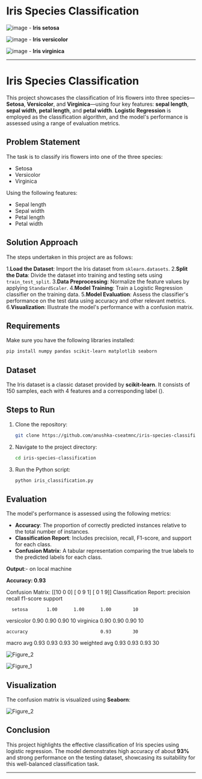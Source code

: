 # Iris Species Classification


![image](https://github.com/user-attachments/assets/af42484d-726f-4390-a155-dec9741a8583)     -  **Iris setosa**

![image](https://github.com/user-attachments/assets/c62d40ae-2657-4615-ac82-09e24319e3ce)     -  **Iris versicolor**

![image](https://github.com/user-attachments/assets/fd9cf55e-3832-4a40-85a3-fff91f9e07e4)     -  **Iris virginica**



---

# Iris Species Classification 

This project showcases the classification of Iris flowers into three species—**Setosa**, **Versicolor**, and **Virginica**—using four key features: **sepal length**, **sepal width**, **petal length**, and **petal width**. **Logistic Regression** is employed as the classification algorithm, and the model's performance is assessed using a range of evaluation metrics.



## Problem Statement

The task is to classify iris flowers into one of the three species:
- Setosa
- Versicolor
- Virginica

Using the following features:
- Sepal length
- Sepal width
- Petal length
- Petal width


## Solution Approach

The steps undertaken in this project are as follows:

 1.**Load the Dataset**: Import the Iris dataset from `sklearn.datasets`.
 2.**Split the Data**: Divide the dataset into training and testing sets using `train_test_split`.
 3.**Data Preprocessing**: Normalize the feature values by applying `StandardScaler`.
 4.**Model Training**: Train a Logistic Regression classifier on the training data.
 5.**Model Evaluation**: Assess the classifier's performance on the test data using accuracy and other relevant metrics.
 6.**Visualization**: Illustrate the model's performance with a confusion matrix.

## Requirements

Make sure you have the following libraries installed:

```bash
pip install numpy pandas scikit-learn matplotlib seaborn
```

## Dataset

The Iris dataset is a classic dataset provided by **scikit-learn**. It consists of 150 samples, each with 4 features and a corresponding label ().

## Steps to Run

1. Clone the repository:
   ```bash
   git clone https://github.com/anushka-cseatmnc/iris-species-classification.git
   ```
   
2. Navigate to the project directory:
   ```bash
   cd iris-species-classification
   ```

3. Run the Python script:
   ```bash
   python iris_classification.py
   ```

## Evaluation

The model's performance is assessed using the following metrics:
- **Accuracy**: The proportion of correctly predicted instances relative to the total number of instances.
- **Classification Report**: Includes precision, recall, F1-score, and support for each class.
- **Confusion Matrix**: A tabular representation comparing the true labels to the predicted labels for each class.

**Output**:- on local machine


**Accuracy: 0.93**

Confusion Matrix:
 [[10  0  0]
 [ 0  9  1]
 [ 0  1  9]]
Classification Report:
               precision    recall  f1-score   support

      setosa       1.00      1.00      1.00        10
  versicolor       0.90      0.90      0.90        10
   virginica       0.90      0.90      0.90        10

    accuracy                           0.93        30
   macro avg       0.93      0.93      0.93        30
weighted avg       0.93      0.93      0.93        30

![Figure_2](https://github.com/user-attachments/assets/bc91bef9-c91f-4695-ab58-b3fa4dcbd98c)


![Figure_1](https://github.com/user-attachments/assets/99560dfd-8777-4ff0-87c9-847d3f2e5f23)


## Visualization

The confusion matrix is visualized using **Seaborn**:

![Figure_2](https://github.com/user-attachments/assets/bc91bef9-c91f-4695-ab58-b3fa4dcbd98c)

## Conclusion

This project highlights the effective classification of Iris species using logistic regression. The model demonstrates high accuracy of about **93%** and strong performance on the testing dataset, showcasing its suitability for this well-balanced classification task.

---
